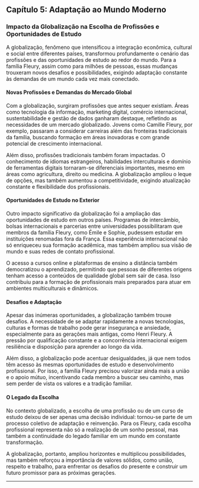 
## Capítulo 5: Adaptação ao Mundo Moderno

### Impacto da Globalização na Escolha de Profissões e Oportunidades de Estudo

A globalização, fenômeno que intensificou a integração econômica, cultural e social entre diferentes países, transformou profundamente o cenário das profissões e das oportunidades de estudo ao redor do mundo. Para a família Fleury, assim como para milhões de pessoas, essas mudanças trouxeram novos desafios e possibilidades, exigindo adaptação constante às demandas de um mundo cada vez mais conectado.

#### Novas Profissões e Demandas do Mercado Global

Com a globalização, surgiram profissões que antes sequer existiam. Áreas como tecnologia da informação, marketing digital, comércio internacional, sustentabilidade e gestão de dados ganharam destaque, refletindo as necessidades de um mercado globalizado. Jovens como Camille Fleury, por exemplo, passaram a considerar carreiras além das fronteiras tradicionais da família, buscando formação em áreas inovadoras e com grande potencial de crescimento internacional.

Além disso, profissões tradicionais também foram impactadas. O conhecimento de idiomas estrangeiros, habilidades interculturais e domínio de ferramentas digitais tornaram-se diferenciais importantes, mesmo em áreas como agricultura, direito ou medicina. A globalização ampliou o leque de opções, mas também aumentou a competitividade, exigindo atualização constante e flexibilidade dos profissionais.

#### Oportunidades de Estudo no Exterior

Outro impacto significativo da globalização foi a ampliação das oportunidades de estudo em outros países. Programas de intercâmbio, bolsas internacionais e parcerias entre universidades possibilitaram que membros da família Fleury, como Émile e Sophie, pudessem estudar em instituições renomadas fora da França. Essa experiência internacional não só enriqueceu sua formação acadêmica, mas também ampliou sua visão de mundo e suas redes de contato profissional.

O acesso a cursos online e plataformas de ensino a distância também democratizou o aprendizado, permitindo que pessoas de diferentes origens tenham acesso a conteúdos de qualidade global sem sair de casa. Isso contribuiu para a formação de profissionais mais preparados para atuar em ambientes multiculturais e dinâmicos.

#### Desafios e Adaptação

Apesar das inúmeras oportunidades, a globalização também trouxe desafios. A necessidade de se adaptar rapidamente a novas tecnologias, culturas e formas de trabalho pode gerar insegurança e ansiedade, especialmente para as gerações mais antigas, como Henri Fleury. A pressão por qualificação constante e a concorrência internacional exigem resiliência e disposição para aprender ao longo da vida.

Além disso, a globalização pode acentuar desigualdades, já que nem todos têm acesso às mesmas oportunidades de estudo e desenvolvimento profissional. Por isso, a família Fleury precisou valorizar ainda mais a união e o apoio mútuo, incentivando cada membro a buscar seu caminho, mas sem perder de vista os valores e a tradição familiar.

#### O Legado da Escolha

No contexto globalizado, a escolha de uma profissão ou de um curso de estudo deixou de ser apenas uma decisão individual: tornou-se parte de um processo coletivo de adaptação e reinvenção. Para os Fleury, cada escolha profissional representa não só a realização de um sonho pessoal, mas também a continuidade do legado familiar em um mundo em constante transformação.

A globalização, portanto, ampliou horizontes e multiplicou possibilidades, mas também reforçou a importância de valores sólidos, como união, respeito e trabalho, para enfrentar os desafios do presente e construir um futuro promissor para as próximas gerações.

---
```